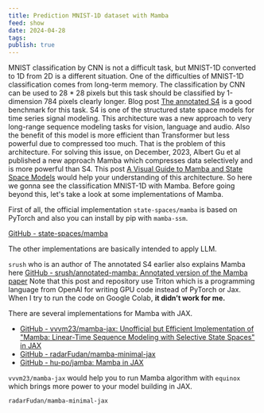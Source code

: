 ```yaml
---
title: Prediction MNIST-1D dataset with Mamba
feed: show
date: 2024-04-28
tags: 
publish: true
---
```

MNIST classification by CNN is not a difficult task, but MNIST-1D converted to 1D from 2D is a different situation. One of the difficulties of MNIST-1D classification comes from long-term memory. The classification by CNN can be used to 28 * 28 pixels but this task should be classified by 1-dimension 784 pixels clearly longer.
Blog post [The annotated S4](https://srush.github.io/annotated-s4/#experiments-mnist) is a good benchmark for this task. S4 is one of the structured state space models for time series signal modeling. This architecture was a new approach to very long-range sequence modeling tasks for vision, language and audio. Also the benefit of this model is more efficient than Transformer but less powerful due to compressed too much. That is the problem of this architecture.
For solving this issue, on December, 2023, Albert Gu et al published a new approach Mamba which compresses data selectively and is more powerful than S4.  This post [A Visual Guide to Mamba and State Space Models](https://newsletter.maartengrootendorst.com/p/a-visual-guide-to-mamba-and-state) would help your understanding of this architecture.
So here we gonna see the classification MNIST-1D with Mamba. Before going beyond this, let's take a look at some implementations of Mamba. 

First of all, the official implementation `state-spaces/mamba` is based on PyTorch and also you can install by pip with `mamba-ssm`. 

[GitHub - state-spaces/mamba](https://github.com/state-spaces/mamba)

The other implementations are basically intended to apply LLM.

`srush` who is an author of The annotated S4 earlier also explains Mamba here [GitHub - srush/annotated-mamba: Annotated version of the Mamba paper](https://github.com/srush/annotated-mamba) 
Note that this post and repository use Triton which is a programming language from OpenAI for writing GPU code instead of PyTorch or Jax. When I try to run the code on Google Colab, **it didn’t work for me.**

There are several implementations for Mamba with JAX.
 - [GitHub - vvvm23/mamba-jax: Unofficial but Efficient Implementation of "Mamba: Linear-Time Sequence Modeling with Selective State Spaces" in JAX](https://github.com/vvvm23/mamba-jax)
 - [GitHub - radarFudan/mamba-minimal-jax](https://github.com/radarFudan/mamba-minimal-jax)
 - [GitHub - hu-po/jamba: Mamba in JAX](https://github.com/hu-po/jamba)

`vvvm23/mamba-jax` would help you to run Mamba algorithm with `equinox` which brings more power to your model building in JAX.

`radarFudan/mamba-minimal-jax` 